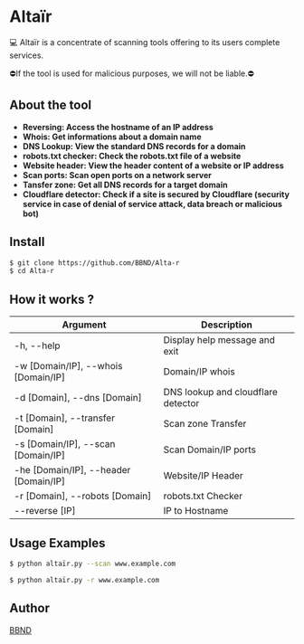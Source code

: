 # Altaïr
💻 Altaïr is a concentrate of scanning tools offering to its users complete services.

⛔If the tool is used for malicious purposes, we will not be liable.⛔

## About the tool

- **Reversing: Access the hostname of an IP address**
- **Whois: Get informations about a domain name**
- **DNS Lookup: View the standard DNS records for a domain**
- **robots.txt checker: Check the robots.txt file of a website**
- **Website header: View the header content of a website or IP address**
- **Scan ports: Scan open ports on a network server**
- **Tansfer zone: Get all DNS records for a target domain**
- **Cloudflare detector: Check if a site is secured by Cloudflare (security service in case of denial of service attack, data breach or malicious bot)**

## Install

```sh
$ git clone https://github.com/BBND/Alta-r
$ cd Alta-r
```

## How it works ?

| Argument | Description |
| ------ | ------ |
| -h, --help | Display help message and exit |
| -w [Domain/IP], --whois [Domain/IP] | Domain/IP whois |
| -d [Domain], --dns	[Domain]  | DNS lookup and cloudflare detector |
| -t [Domain], --transfer [Domain]  | Scan zone Transfer |
| -s [Domain/IP], --scan [Domain/IP]  | Scan Domain/IP ports |
| -he [Domain/IP], --header	[Domain/IP]  | Website/IP Header |
| -r [Domain], --robots	[Domain]  | robots.txt Checker |
| --reverse		[IP]  | IP to Hostname |

## Usage Examples

```sh
$ python altaïr.py --scan www.example.com
```

```sh
$ python altaïr.py -r www.example.com
```

## Author
[BBND](https://www.bbnd.eu)

